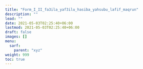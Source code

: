 ```yaml
---
title: "Form_I_II_fa3ila_yaf3ilu_hasiba_yahsubu_lafif_maqrun"
description: ""
lead: ""
date: 2021-05-03T02:25:40+06:00
lastmod: 2021-05-03T02:25:40+06:00
draft: false
images: []
menu: 
  sarf:
    parent: "xyz"
weight: 999
toc: true
---
```



